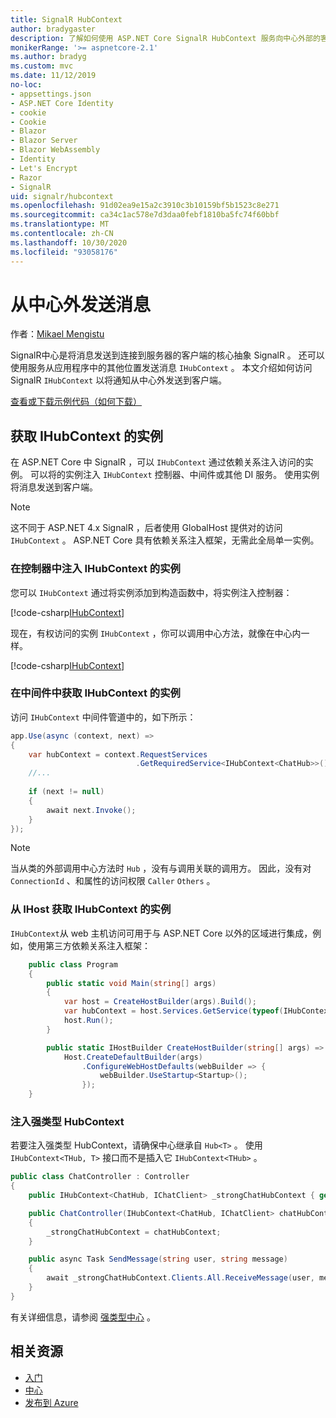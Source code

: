 ```yaml
---
title: SignalR HubContext
author: bradygaster
description: 了解如何使用 ASP.NET Core SignalR HubContext 服务向中心外部的客户端发送通知。
monikerRange: '>= aspnetcore-2.1'
ms.author: bradyg
ms.custom: mvc
ms.date: 11/12/2019
no-loc:
- appsettings.json
- ASP.NET Core Identity
- cookie
- Cookie
- Blazor
- Blazor Server
- Blazor WebAssembly
- Identity
- Let's Encrypt
- Razor
- SignalR
uid: signalr/hubcontext
ms.openlocfilehash: 91d02ea9e15a2c3910c3b10159bf5b1523c8e271
ms.sourcegitcommit: ca34c1ac578e7d3daa0febf1810ba5fc74f60bbf
ms.translationtype: MT
ms.contentlocale: zh-CN
ms.lasthandoff: 10/30/2020
ms.locfileid: "93058176"
---
```

# <a name="send-messages-from-outside-a-hub"></a>从中心外发送消息

作者：[Mikael Mengistu](https://twitter.com/MikaelM_12)

SignalR中心是将消息发送到连接到服务器的客户端的核心抽象 SignalR 。 还可以使用服务从应用程序中的其他位置发送消息 `IHubContext` 。 本文介绍如何访问 SignalR `IHubContext` 以将通知从中心外发送到客户端。

[查看或下载示例代码](https://github.com/dotnet/AspNetCore.Docs/tree/master/aspnetcore/signalr/hubcontext/sample/)[（如何下载）](xref:index#how-to-download-a-sample)

## <a name="get-an-instance-of-ihubcontext"></a>获取 IHubContext 的实例

在 ASP.NET Core 中 SignalR ，可以 `IHubContext` 通过依赖关系注入访问的实例。 可以将的实例注入 `IHubContext` 控制器、中间件或其他 DI 服务。 使用实例将消息发送到客户端。

> [!NOTE]
> 这不同于 ASP.NET 4.x SignalR ，后者使用 GlobalHost 提供对的访问 `IHubContext` 。 ASP.NET Core 具有依赖关系注入框架，无需此全局单一实例。

### <a name="inject-an-instance-of-ihubcontext-in-a-controller"></a>在控制器中注入 IHubContext 的实例

您可以 `IHubContext` 通过将实例添加到构造函数中，将实例注入控制器：

[!code-csharp[IHubContext](hubcontext/sample/Controllers/HomeController.cs?range=12-19,57)]

现在，有权访问的实例 `IHubContext` ，你可以调用中心方法，就像在中心内一样。

[!code-csharp[IHubContext](hubcontext/sample/Controllers/HomeController.cs?range=21-25)]

### <a name="get-an-instance-of-ihubcontext-in-middleware"></a>在中间件中获取 IHubContext 的实例

访问 `IHubContext` 中间件管道中的，如下所示：

```csharp
app.Use(async (context, next) =>
{
    var hubContext = context.RequestServices
                            .GetRequiredService<IHubContext<ChatHub>>();
    //...
    
    if (next != null)
    {
        await next.Invoke();
    }
});
```

> [!NOTE]
> 当从类的外部调用中心方法时 `Hub` ，没有与调用关联的调用方。 因此，没有对 `ConnectionId` 、和属性的访问权限 `Caller` `Others` 。

### <a name="get-an-instance-of-ihubcontext-from-ihost"></a>从 IHost 获取 IHubContext 的实例

`IHubContext`从 web 主机访问可用于与 ASP.NET Core 以外的区域进行集成，例如，使用第三方依赖关系注入框架：

```csharp
    public class Program
    {
        public static void Main(string[] args)
        {
            var host = CreateHostBuilder(args).Build();
            var hubContext = host.Services.GetService(typeof(IHubContext<ChatHub>));
            host.Run();
        }

        public static IHostBuilder CreateHostBuilder(string[] args) =>
            Host.CreateDefaultBuilder(args)
                .ConfigureWebHostDefaults(webBuilder => {
                    webBuilder.UseStartup<Startup>();
                });
    }
```

### <a name="inject-a-strongly-typed-hubcontext"></a>注入强类型 HubContext

若要注入强类型 HubContext，请确保中心继承自 `Hub<T>` 。 使用 `IHubContext<THub, T>` 接口而不是插入它 `IHubContext<THub>` 。

```csharp
public class ChatController : Controller
{
    public IHubContext<ChatHub, IChatClient> _strongChatHubContext { get; }

    public ChatController(IHubContext<ChatHub, IChatClient> chatHubContext)
    {
        _strongChatHubContext = chatHubContext;
    }

    public async Task SendMessage(string user, string message)
    {
        await _strongChatHubContext.Clients.All.ReceiveMessage(user, message);
    }
}
```

有关详细信息，请参阅 [强类型中心](xref:signalr/hubs#strongly-typed-hubs) 。

## <a name="related-resources"></a>相关资源

* [入门](xref:tutorials/signalr)
* [中心](xref:signalr/hubs)
* [发布到 Azure](xref:signalr/publish-to-azure-web-app)
